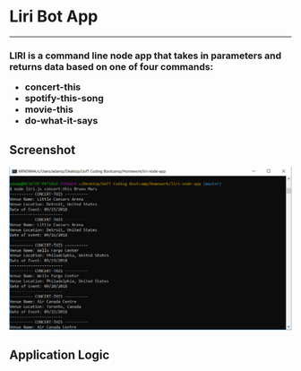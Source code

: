 <h1>Liri Bot App</h1>
<hr />
<h3>LIRI is a command line node app that takes in parameters and returns data based on one of four commands:
<br />
<ul>
<li>concert-this</li>
<li>spotify-this-song</li>
<li>movie-this</li>
<li>do-what-it-says</li>
</ul>
</h3>

<h2>Screenshot</h2>
<img src="liri-screenshot.png" width="800" alt="Liri Bot screenshot" />

<h2>Application Logic</h2>
